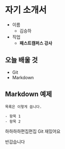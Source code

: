 # 자기 소개서

- 이름
  - 김승하
- 직업
  - **패스트캠퍼스 강사**

## 오늘 배울 것

- Git
- Markdown

## Markdown 예제

```
목록은 이렇게 씁니다.

- 항목 1
- 항목 2
```

하하하하편집편집
Git 재밌어요

반갑습니다